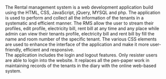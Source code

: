 The Rental management system is a web development application build using the HTML, CSS, JavaScript, jQuery, MYSQL and php. The application is used to perform and collect all the information of the tenants in a systematic and efficient manner. The RMS allow the user to stream their profiles, edit profile, electricity bill, rent bill at any time and any place while admin can view their tenants profile, electricity bill and rent bill by fill the name and room number of the specific tenant. The various CSS elements are used to enhance the interface of the application and make it more user-friendly, efficient and responsive.  
                                                            The application includes the login and logout features. Only resister users are able to login into the website. It replaces all the pen-paper work in maintaining records of the tenants in the diary with the online web-based system.
